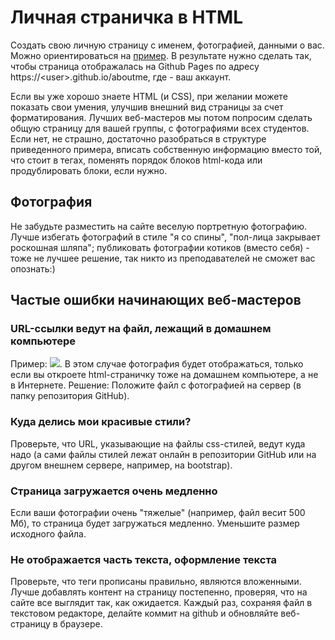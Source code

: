 # Личная страничка в HTML

Создать свою личную страницу с именем, фотографией, данными о вас. 
Можно ориентироваться на [пример](https://github.com/olesar/hseinstruments/blob/master/Data/example_webpage.html). 
В результате нужно сделать так, чтобы страница отображалась на Github Pages по адресу https://\<user\>.github.io/aboutme, где <user> - ваш аккаунт. 

Если вы уже хорошо знаете HTML (и CSS), при желании можете показать свои умения, улучшив внешний вид страницы за счет форматирования. Лучших веб-мастеров мы потом попросим сделать общую страницу для вашей группы, с фотографиями всех студентов.
Если нет, не страшно, достаточно разобраться в структуре приведенного примера, вписать собственную информацию вместо той, что стоит в тегах, поменять порядок блоков html-кода или продублировать блоки, если нужно.
  
## Фотография
Не забудьте разместить на сайте веселую портретную фотографию. Лучше избегать фотографий в стиле "я со спины", "пол-лица закрывает роскошная шляпа"; публиковать фотографии котиков (вместо себя) - тоже не лучшее решение, так никто из преподавателей не сможет вас опознать:)
  
## Частые ошибки начинающих веб-мастеров
### URL-ссылки ведут на файл, лежащий в домашнем компьютере
Пример: <img src="C://Desktop/my_photo.jpg">. В этом случае фотография будет отображаться, только если вы откроете html-страничку тоже на домашнем компьютере, а не в Интернете.
Решение: Положите файл с фотографией на сервер (в папку репозитория GitHub).

### Куда делись мои красивые стили?
Проверьте, что URL, указывающие на файлы css-стилей, ведут куда надо (а сами файлы стилей лежат онлайн в репозитории GitHub или на другом внешнем сервере, например, на bootstrap).  

### Страница загружается очень медленно
Если ваши фотографии очень "тяжелые" (например, файл весит 500 Мб), то страница будет загружаться медленно. Уменьшите размер исходного файла. 

### Не отображается часть текста, оформление текста
Проверьте, что теги прописаны правильно, являются вложенными. Лучше добавлять контент на страницу постепенно, проверяя, что на сайте все выглядит так, как ожидается. Каждый раз, сохраняя файл в текстовом редакторе, делайте коммит на github и обновляйте веб-страницу в браузере.

